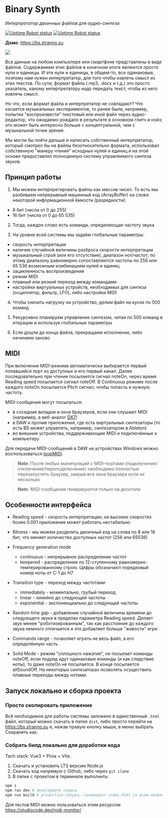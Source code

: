 # Binary Synth

_Интерпретатор двоичных файлов для аудио-синтеза_

[![Uptime Robot status](https://img.shields.io/uptimerobot/status/m795264551-bb4c959b31b6ff94b02f9545)](https://bs.stranno.su) [![Uptime Robot status](https://img.shields.io/uptimerobot/ratio/m795264551-bb4c959b31b6ff94b02f9545)](https://bs.stranno.su)

**Демо**: https://bs.stranno.su

![](https://store.stranno.su/bs/fuji.png)

Все данные на любом компьютере или смартфоне представлены в виде файлов. Содержанием этих файлов в конечном итоге являются просто нули и единицы. И эти нули и единицы, в общем-то, все одинаковые, поэтому нам нужен интерпретатор, для того чтобы извлечь смысл из этих текстов. По сути, формат файла (.mp3, .docx и т.д.) это просто указатель, какому интерпретатору надо передать текст, чтобы из него извлечь смысл.

Но что, если формат файла и интерпретатор не совпадают? Что касается музыкальных экспериментов, то ранее были, например, попытки "воспроизвести" текстовый или иной файл через аудио-редактор, что ожидаемо рождало в результате в основном глитч и нойз; это может быть интересно больше с концептуальной, чем с музыкальной точки зрения.

Мы могли бы пойти дальше и написать собственный интерпретатор, который смотрел бы на файлы безотносительно формата, использовал собственную "манеру чтения" исходных нулей и единиц и на этой основе предоставлял полноценную систему управляемого синтеза звуков.

## Принцип работы

1. Мы можем интерпретировать файлы как массив чисел. То есть мы разбиваем непрерывный машинный код (ArrayBuffer) на _слова_ некоторой информационной ёмкости (разрядности):

-   8 бит (числа от 0 до 255)
-   16 бит (числа от 0 до 65 535)

2. Тогда, каждое слово есть команда, определяющая частоту звука

3. На уровне всей системы мы задаём глобальные параметры:

-   скорость интерпретации
-   наличие случайной величины разброса скорости интерпретации
-   музыкальный строй (или его отсутствие), диапазон нот/частот; по этому диапазону равномерно сопоставляются частоты по 256 или 65 536 возможным комбинациям нулей и единиц
-   зацикленность воспроизведения
-   режим MIDI
-   плавный или резкий переход между командами
-   настройки виртуальных устройств, необходимых для синтеза (осциллятор, фильтр, LFO), либо настройки MIDI

4. Чтобы снизить нагрузку на устройство, делим файл на куски по 500 команд

5. Рекурсивно планируем управление синтезом, читая по 500 команд в итерации и используя глобальные параметры

6. Если дошли до конца файла, прекращаем исполнение, либо начинаем заново

## MIDI

При включении MIDI-режима автоматически выбирается первый попавшийся порт из доступных и его первый канал. Далее последовательно при чтении посылается сигнал noteOn, через время Reading speed посылается сигнал noteOff. В Continuous режиме после каждого noteOn посылается Pitch сигнал, чтобы попасть в нужную частоту.

MIDI-сообщения могут посылаться:

-   в соседние вкладки и окна браузеров, если они слушают MIDI (например, в веб-аналог [DX7](http://mmontag.github.io/dx7-synth-js))
-   в DAW и прочие приложения, где есть виртуальные синтезаторы (то есть BS может управлять, например, синтезатором в Ableton)
-   во внешние устройства, поддерживающие MIDI и подключённые к компьютеру

Для передачи MIDI-сообщений в DAW на устройствах Windows можно воспользоваться [loopMIDI](https://www.tobias-erichsen.de/software/loopmidi.html).

> **Note**: После любых манипуляций с MIDI-портами (подключение/отключение/переподключение) необходимо полностью перезапустить браузер, закрыв все окна браузера если их несколько

> **Note**: MIDI-сообщения генерируются только на десктопе

## Особенности интерфейса

-   Reading speed - скорость интерпретации; на высоких скоростях более 0.001 приложение может работать нестабильно

-   Bitness - мы можем разделить двоичный код на слова по 8 или 16 бит, что меняет количество доступных частот (256 или 65536)

-   Frequency generation mode

    -   continuous - непрерывное распределение частот
    -   tempered - распределение по 12-ступенному равномерно-темперированному строю. Цифры обозначают порядковый номер ноты от C-1 до H7

-   Transition type - переход между частотами

    -   immediately - моментально, грубый переход
    -   linear - линейно до следующей частоты
    -   exponential - экспоненциально до следующей частоты

-   Random time gap - добавление случайной величины времени до следующего звука в пределах параметра Reading speed. Делает звук менее "роботизированным", так как расстояние до каждого звука немного отличается и это добавляет больше "живости" игре

-   Commands range - позволяет играть не весь файл, а его определённую часть

-   Solid Mode - режим "сплошного нажатия", не посылает команды noteOff, если подряд идут одинаковые команды (и как следствие ноты), то даже noteOn не посылается. В конце посылается allSoundOff. На некоторых синтезаторах позволять осуществить плавные переходы между нотами.

## Запуск локально и сборка проекта

### Просто скопировать приложение

Всё необходимое для работы системы заложено в единственный `.html` файл, который можно скачать в папке `dist`, либо просто перейти на https://bs.strannо.su и, нажав правую кнопку мыши, в меню выбрать Сохранить как.

### Собрать билд локально для доработки кода

Tech stack: Vue3 + Pinia + Vite.

1. Скачать и установить LTS версию Node.js
2. Скачать код напрямую с Github, либо через `git clone`
3. В папке с проектом в терминале выполнить:

```bash
npm i
npm run dev # development-сборка
npm run build # production-сборка, генерирует index.html со всем необходимым
```

Для тестов MIDI можно пользоваться этим ресурсом https://studiocode.dev/midi-monitor/
